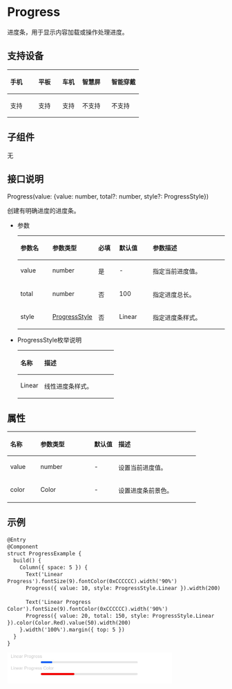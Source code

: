 # Progress<a name="ZH-CN_TOPIC_0000001196704047"></a>

进度条，用于显示内容加载或操作处理进度。

## 支持设备<a name="section19354150201519"></a>

<a name="table440621417340"></a>
<table><thead align="left"><tr id="row15406121413347"><th class="cellrowborder" valign="top" width="21.412300683371296%" id="mcps1.1.6.1.1"><p id="p54061614143413"><a name="p54061614143413"></a><a name="p54061614143413"></a>手机</p>
</th>
<th class="cellrowborder" valign="top" width="18.21057960010124%" id="mcps1.1.6.1.2"><p id="p13407414163412"><a name="p13407414163412"></a><a name="p13407414163412"></a>平板</p>
</th>
<th class="cellrowborder" valign="top" width="15.110098709187547%" id="mcps1.1.6.1.3"><p id="p127712344124"><a name="p127712344124"></a><a name="p127712344124"></a>车机</p>
</th>
<th class="cellrowborder" valign="top" width="22.285497342444952%" id="mcps1.1.6.1.4"><p id="p15407161403413"><a name="p15407161403413"></a><a name="p15407161403413"></a>智慧屏</p>
</th>
<th class="cellrowborder" valign="top" width="22.981523664894965%" id="mcps1.1.6.1.5"><p id="p1540751411345"><a name="p1540751411345"></a><a name="p1540751411345"></a>智能穿戴</p>
</th>
</tr>
</thead>
<tbody><tr id="row114071914133413"><td class="cellrowborder" valign="top" width="21.412300683371296%" headers="mcps1.1.6.1.1 "><p id="p94074143344"><a name="p94074143344"></a><a name="p94074143344"></a>支持</p>
</td>
<td class="cellrowborder" valign="top" width="18.21057960010124%" headers="mcps1.1.6.1.2 "><p id="p5407914103413"><a name="p5407914103413"></a><a name="p5407914103413"></a>支持</p>
</td>
<td class="cellrowborder" valign="top" width="15.110098709187547%" headers="mcps1.1.6.1.3 "><p id="p197711344124"><a name="p197711344124"></a><a name="p197711344124"></a>支持</p>
</td>
<td class="cellrowborder" valign="top" width="22.285497342444952%" headers="mcps1.1.6.1.4 "><p id="p19407161414342"><a name="p19407161414342"></a><a name="p19407161414342"></a>不支持</p>
</td>
<td class="cellrowborder" valign="top" width="22.981523664894965%" headers="mcps1.1.6.1.5 "><p id="p1540711463414"><a name="p1540711463414"></a><a name="p1540711463414"></a>不支持</p>
</td>
</tr>
</tbody>
</table>

## 子组件<a name="section53281531154915"></a>

无

## 接口说明<a name="section1989913519718"></a>

Progress\(value: \{value: number, total?: number, style?: ProgressStyle\}\)

创建有明确进度的进度条。

-   参数

    <a name="table11384430418"></a>
    <table><thead align="left"><tr id="row103841930216"><th class="cellrowborder" valign="top" width="16.11%" id="mcps1.1.6.1.1"><p id="p038517301118"><a name="p038517301118"></a><a name="p038517301118"></a>参数名</p>
    </th>
    <th class="cellrowborder" valign="top" width="16.3%" id="mcps1.1.6.1.2"><p id="p17385530915"><a name="p17385530915"></a><a name="p17385530915"></a>参数类型</p>
    </th>
    <th class="cellrowborder" valign="top" width="10.71%" id="mcps1.1.6.1.3"><p id="p03857305117"><a name="p03857305117"></a><a name="p03857305117"></a>必填</p>
    </th>
    <th class="cellrowborder" valign="top" width="16.869999999999997%" id="mcps1.1.6.1.4"><p id="p93855306110"><a name="p93855306110"></a><a name="p93855306110"></a>默认值</p>
    </th>
    <th class="cellrowborder" valign="top" width="40.01%" id="mcps1.1.6.1.5"><p id="p103852301819"><a name="p103852301819"></a><a name="p103852301819"></a>参数描述</p>
    </th>
    </tr>
    </thead>
    <tbody><tr id="row103858301018"><td class="cellrowborder" valign="top" width="16.11%" headers="mcps1.1.6.1.1 "><p id="p23851230613"><a name="p23851230613"></a><a name="p23851230613"></a>value</p>
    </td>
    <td class="cellrowborder" valign="top" width="16.3%" headers="mcps1.1.6.1.2 "><p id="p1738512301610"><a name="p1738512301610"></a><a name="p1738512301610"></a>number</p>
    </td>
    <td class="cellrowborder" valign="top" width="10.71%" headers="mcps1.1.6.1.3 "><p id="p113851302115"><a name="p113851302115"></a><a name="p113851302115"></a>是</p>
    </td>
    <td class="cellrowborder" valign="top" width="16.869999999999997%" headers="mcps1.1.6.1.4 "><p id="p5385163016119"><a name="p5385163016119"></a><a name="p5385163016119"></a>-</p>
    </td>
    <td class="cellrowborder" valign="top" width="40.01%" headers="mcps1.1.6.1.5 "><p id="p73857301211"><a name="p73857301211"></a><a name="p73857301211"></a>指定当前进度值。</p>
    </td>
    </tr>
    <tr id="row538517301316"><td class="cellrowborder" valign="top" width="16.11%" headers="mcps1.1.6.1.1 "><p id="p638510301813"><a name="p638510301813"></a><a name="p638510301813"></a>total</p>
    </td>
    <td class="cellrowborder" valign="top" width="16.3%" headers="mcps1.1.6.1.2 "><p id="p838511307111"><a name="p838511307111"></a><a name="p838511307111"></a>number</p>
    </td>
    <td class="cellrowborder" valign="top" width="10.71%" headers="mcps1.1.6.1.3 "><p id="p1338517309117"><a name="p1338517309117"></a><a name="p1338517309117"></a>否</p>
    </td>
    <td class="cellrowborder" valign="top" width="16.869999999999997%" headers="mcps1.1.6.1.4 "><p id="p238583011119"><a name="p238583011119"></a><a name="p238583011119"></a>100</p>
    </td>
    <td class="cellrowborder" valign="top" width="40.01%" headers="mcps1.1.6.1.5 "><p id="p13853301411"><a name="p13853301411"></a><a name="p13853301411"></a>指定进度总长。</p>
    </td>
    </tr>
    <tr id="row1838563011114"><td class="cellrowborder" valign="top" width="16.11%" headers="mcps1.1.6.1.1 "><p id="p43853301117"><a name="p43853301117"></a><a name="p43853301117"></a>style</p>
    </td>
    <td class="cellrowborder" valign="top" width="16.3%" headers="mcps1.1.6.1.2 "><p id="p43851130511"><a name="p43851130511"></a><a name="p43851130511"></a><a href="#table12144170154116">ProgressStyle</a></p>
    </td>
    <td class="cellrowborder" valign="top" width="10.71%" headers="mcps1.1.6.1.3 "><p id="p113851630312"><a name="p113851630312"></a><a name="p113851630312"></a>否</p>
    </td>
    <td class="cellrowborder" valign="top" width="16.869999999999997%" headers="mcps1.1.6.1.4 "><p id="p17385183010110"><a name="p17385183010110"></a><a name="p17385183010110"></a>Linear</p>
    </td>
    <td class="cellrowborder" valign="top" width="40.01%" headers="mcps1.1.6.1.5 "><p id="p15385430418"><a name="p15385430418"></a><a name="p15385430418"></a>指定进度条样式。</p>
    </td>
    </tr>
    </tbody>
    </table>


-   ProgressStyle枚举说明

    <a name="table12144170154116"></a>
    <table><thead align="left"><tr id="row1314430184118"><th class="cellrowborder" valign="top" width="24.69%" id="mcps1.1.3.1.1"><p id="p1614414014416"><a name="p1614414014416"></a><a name="p1614414014416"></a>名称</p>
    </th>
    <th class="cellrowborder" valign="top" width="75.31%" id="mcps1.1.3.1.2"><p id="p1314415074113"><a name="p1314415074113"></a><a name="p1314415074113"></a>描述</p>
    </th>
    </tr>
    </thead>
    <tbody><tr id="row61441505417"><td class="cellrowborder" valign="top" width="24.69%" headers="mcps1.1.3.1.1 "><p id="p191443034117"><a name="p191443034117"></a><a name="p191443034117"></a>Linear</p>
    </td>
    <td class="cellrowborder" valign="top" width="75.31%" headers="mcps1.1.3.1.2 "><p id="p121447017412"><a name="p121447017412"></a><a name="p121447017412"></a>线性进度条样式。</p>
    </td>
    </tr>
    </tbody>
    </table>


## 属性<a name="section18430105671014"></a>

<a name="table952mcpsimp"></a>
<table><thead align="left"><tr id="row959mcpsimp"><th class="cellrowborder" valign="top" width="16%" id="mcps1.1.5.1.1"><p id="p961mcpsimp"><a name="p961mcpsimp"></a><a name="p961mcpsimp"></a>名称</p>
</th>
<th class="cellrowborder" valign="top" width="28.51%" id="mcps1.1.5.1.2"><p id="p963mcpsimp"><a name="p963mcpsimp"></a><a name="p963mcpsimp"></a>参数类型</p>
</th>
<th class="cellrowborder" valign="top" width="12.82%" id="mcps1.1.5.1.3"><p id="p965mcpsimp"><a name="p965mcpsimp"></a><a name="p965mcpsimp"></a>默认值</p>
</th>
<th class="cellrowborder" valign="top" width="42.67%" id="mcps1.1.5.1.4"><p id="p967mcpsimp"><a name="p967mcpsimp"></a><a name="p967mcpsimp"></a>描述</p>
</th>
</tr>
</thead>
<tbody><tr id="row163041291058"><td class="cellrowborder" valign="top" width="16%" headers="mcps1.1.5.1.1 "><p id="p1352619001912"><a name="p1352619001912"></a><a name="p1352619001912"></a>value</p>
</td>
<td class="cellrowborder" valign="top" width="28.51%" headers="mcps1.1.5.1.2 "><p id="p9247199201913"><a name="p9247199201913"></a><a name="p9247199201913"></a>number</p>
</td>
<td class="cellrowborder" valign="top" width="12.82%" headers="mcps1.1.5.1.3 "><p id="p23053910513"><a name="p23053910513"></a><a name="p23053910513"></a>-</p>
</td>
<td class="cellrowborder" valign="top" width="42.67%" headers="mcps1.1.5.1.4 "><p id="p18583122017217"><a name="p18583122017217"></a><a name="p18583122017217"></a>设置当前进度值。</p>
</td>
</tr>
<tr id="row14401548131820"><td class="cellrowborder" valign="top" width="16%" headers="mcps1.1.5.1.1 "><p id="p10401174801810"><a name="p10401174801810"></a><a name="p10401174801810"></a>color</p>
</td>
<td class="cellrowborder" valign="top" width="28.51%" headers="mcps1.1.5.1.2 "><p id="p3401104810185"><a name="p3401104810185"></a><a name="p3401104810185"></a>Color</p>
</td>
<td class="cellrowborder" valign="top" width="12.82%" headers="mcps1.1.5.1.3 "><p id="p10401048181818"><a name="p10401048181818"></a><a name="p10401048181818"></a>-</p>
</td>
<td class="cellrowborder" valign="top" width="42.67%" headers="mcps1.1.5.1.4 "><p id="p1153317296299"><a name="p1153317296299"></a><a name="p1153317296299"></a>设置进度条前景色。</p>
</td>
</tr>
</tbody>
</table>

## 示例<a name="section13800193662114"></a>

```
@Entry
@Component
struct ProgressExample {
  build() {
    Column({ space: 5 }) {
      Text('Linear Progress').fontSize(9).fontColor(0xCCCCCC).width('90%')
      Progress({ value: 10, style: ProgressStyle.Linear }).width(200)

      Text('Linear Progress Color').fontSize(9).fontColor(0xCCCCCC).width('90%')
      Progress({ value: 20, total: 150, style: ProgressStyle.Linear }).color(Color.Red).value(50).width(200)
    }.width('100%').margin({ top: 5 })
  }
}
```

![](figures/progress-15.png)

